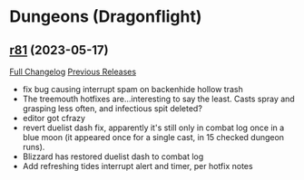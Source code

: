 # <DBM> Dungeons (Dragonflight)

## [r81](https://github.com/DeadlyBossMods/DBM-Dungeons/tree/r81) (2023-05-17)
[Full Changelog](https://github.com/DeadlyBossMods/DBM-Dungeons/compare/r80...r81) [Previous Releases](https://github.com/DeadlyBossMods/DBM-Dungeons/releases)

- fix bug causing interrupt spam on backenhide hollow trash  
- The treemouth hotfixes are...interesting to say the least. Casts spray and grasping less often, and infectious spit deleted?  
- editor got cfrazy  
- revert duelist dash fix, apparently it's still only in combat log once in a blue moon (it appeared once for a single cast, in 15 checked dungeon runs).  
- Blizzard has restored duelist dash to combat log  
- Add refreshing tides interrupt alert and timer, per hotfix notes  
